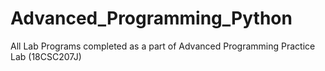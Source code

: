 # Advanced_Programming_Python
All Lab Programs completed as a part of Advanced Programming Practice Lab (18CSC207J)
